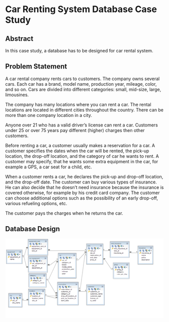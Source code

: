 # Car Renting System Database Case Study

## Abstract
In this case study, a database has to be designed for car rental system.
<br />
## Problem Statement
A car rental company rents cars to customers. The company owns several cars. Each car has a brand, model name, production year, mileage, color, and so on. Cars are divided into different categories: small, mid-size, large, limousines.
<br />

The company has many locations where you can rent a car. The rental locations are located in different cities throughout the country. There can be more than one company location in a city.
<br />

Anyone over 21 who has a valid driver’s license can rent a car. Customers under 25 or over 75 years pay different (higher) charges then other customers.
<br />

Before renting a car, a customer usually makes a reservation for a car. A customer specifies the dates when the car will be rented, the pick-up location, the drop-off location, and the category of car he wants to rent. A customer may specify, that he wants some extra equipment in the car, for example a GPS, a car seat for a child, etc.
<br />

When a customer rents a car, he declares the pick-up and drop-off location, and the drop-off date. The customer can buy various types of insurance. He can also decide that he doesn’t need insurance because the insurance is covered otherwise, for example by his credit card company. The customer can choose additional options such as the possibility of an early drop-off, various refueling options, etc.
<br />

The customer pays the charges when he returns the car.
<br />

## Database Design
![er-diagram](https://github.com/harmeet-saluja/fwp_db_casestudy/blob/master/fwpcrs.bmp)
